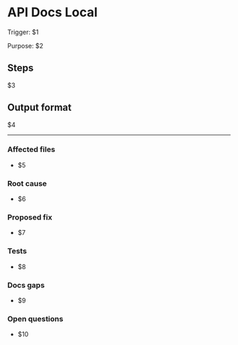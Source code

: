 # API Docs Local

Trigger: $1

Purpose: $2

## Steps

$3

## Output format

$4


---

### Affected files

- $5

### Root cause

- $6

### Proposed fix

- $7

### Tests

- $8

### Docs gaps

- $9

### Open questions

- $10
